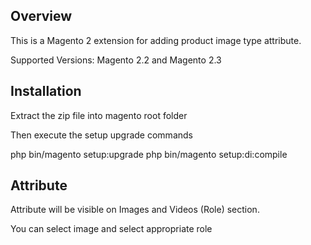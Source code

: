 ## Overview

This is a Magento 2 extension for adding product image type attribute.

Supported Versions: Magento 2.2 and Magento 2.3

## Installation
Extract the zip file into magento root folder

Then execute the setup upgrade commands

php bin/magento setup:upgrade
php bin/magento setup:di:compile

## Attribute
Attribute will be visible on Images and Videos (Role) section.

You can select image and select appropriate role 
